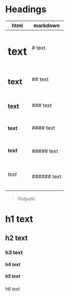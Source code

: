 # Headings

| html | markdown |
| ---- | -------- |
| <h1>text</h1> | # text |
| <h2>text</h2> | ## text |
| <h3>text</h3> | ### text |
| <h4>text</h4> | #### text |
| <h5>text</h5> | ##### text |
| <h6>text</h6> | ###### text |

> Outputs:

# h1 text

## h2 text

### h3 text

#### h4 text

##### h5 text

###### h6 text
